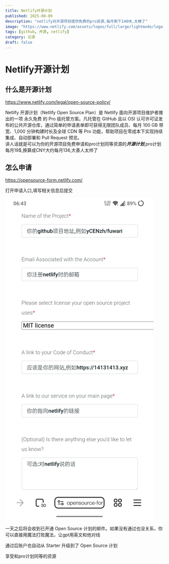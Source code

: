 ```yaml
---
title: Netlify开源计划
published: 2025-08-09
description: "netlify对开源项目提供免费的pro资源,每月剩下140块,太棒了"
image: "https://www.netlify.com/assets/logos/full/large/lightmode/logo-netlify-large-fullcolor-lightmode.svg"
tags: [github, 开源, netlify]
category: 记录
draft: false
---
```


# Netlify开源计划

## 什么是开源计划

<https://www.netlify.com/legal/open-source-policy/>

Netlify 开源计划（Netlify Open Source Plan）是 Netlify 面向开源项目维护者推出的一项 永久免费 的 Pro 级托管方案。凡托管在 GitHub 且以 OSI 认可许可证发布的公共开源仓库，通过简单的申请表单即可获得无限团队成员、每月 100 GB 带宽、1,000 分钟构建时长及全球 CDN 等 Pro 功能，帮助项目在零成本下实现持续集成、自动部署和 Pull Request 预览。  
讲人话就是可以为你的开源项目免费申请和pro计划同等资源的***开源计划***,pro计划每月19$,换算成CNY大约每月136,大善人太帅了

## 怎么申请

<https://opensource-form.netlify.com/>

打开申请入口,填写相关信息后提交

![Netlify操作图片](./Netlify-OpenSource-Plan.webp)

一天之后将会收到已开通 Open Source 计划的邮件。如果没有通过也没关系，你可以直接用魔法打败魔法，让gpt用英文和他对线

通过后账户也自动从 Starter 升级到了 Open Source 计划

享受和pro计划同等的资源